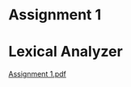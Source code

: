 # Assignment 1
# Lexical Analyzer

[Assignment 1.pdf](https://github.com/saadpocalypse/compilerConstruction/files/8417050/Assignment.1.pdf)
